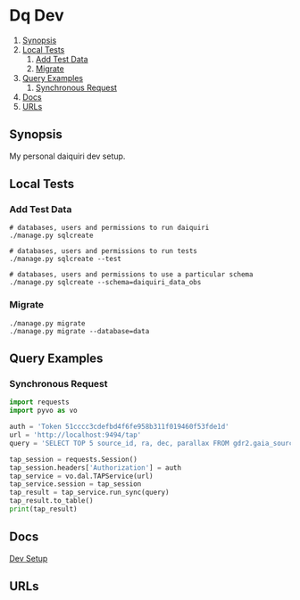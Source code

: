 # Dq Dev

<!--- mdtoc: toc begin -->

1.	[Synopsis](#synopsis)
2.	[Local Tests](#local-tests)
	1.	[Add Test Data](#add-test-data)
	2.	[Migrate](#migrate)
3.	[Query Examples](#query-examples)
	1.	[Synchronous Request](#synchronous-request)
4.	[Docs](#docs)
5.	[URLs](#urls)<!--- mdtoc: toc end -->

## Synopsis

My personal daiquiri dev setup.

## Local Tests

### Add Test Data

```shell
# databases, users and permissions to run daiquiri
./manage.py sqlcreate                             

# databases, users and permissions to run tests
./manage.py sqlcreate --test                     

# databases, users and permissions to use a particular schema
./manage.py sqlcreate --schema=daiquiri_data_obs
```

### Migrate

```
./manage.py migrate
./manage.py migrate --database=data
```

## Query Examples

### Synchronous Request

```python
import requests
import pyvo as vo

auth = 'Token 51cccc3cdefbd4f6fe958b311f019460f53fde1d'
url = 'http://localhost:9494/tap'
query = 'SELECT TOP 5 source_id, ra, dec, parallax FROM gdr2.gaia_source ORDER BY random_index'

tap_session = requests.Session()
tap_session.headers['Authorization'] = auth
tap_service = vo.dal.TAPService(url)
tap_service.session = tap_session
tap_result = tap_service.run_sync(query)
tap_result.to_table()
print(tap_result)
```

## Docs

[Dev Setup](https://github.com/django-daiquiri/daiquiri/blob/master/docs/development.md)

## URLs
